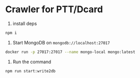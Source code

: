 # Crawler for PTT/Dcard

1. install deps

```sh
npm i
```

1. Start MongoDB on `mongodb://localhost:27017`

```sh
docker run -p 27017:27017 --name mongo-local mongo:latest
```

1. Run the command

```sh
npm run start:write2db
```
